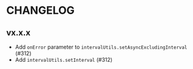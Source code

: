 # CHANGELOG

## vx.x.x

* Add `onError` parameter to `intervalUtils.setAsyncExcludingInterval` (#312)
* Add `intervalUtils.setInterval` (#312)
